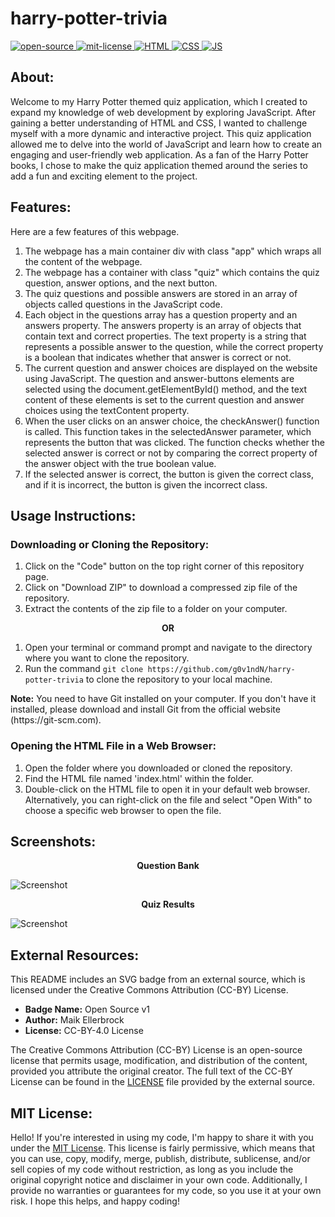 # harry-potter-trivia
<div align="left">
   <a href="https://opensource.org/osd">
      <img src="https://firstcontributions.github.io/open-source-badges/badges/open-source-v1/open-source.svg" alt="open-source"/>
   </a>
   <a href="https://opensource.org/license/mit/">
      <img src="https://img.shields.io/badge/License-MIT-green" alt="mit-license"/>
   </a>
   <a href="https://developer.mozilla.org/en-US/docs/Web/HTML">
      <img src="https://img.shields.io/badge/HTML-%23E44D26" alt="HTML"/>
   </a>
   <a href="https://developer.mozilla.org/en-US/docs/Web/CSS">
      <img src="https://img.shields.io/badge/CSS-%232965F1" alt="CSS"/>
   </a>
   <a href="https://developer.mozilla.org/en-US/docs/Web/JavaScript">
      <img src="https://img.shields.io/badge/JavaScript-%23F0DB4F" alt="JS"/>
   </a>
</div>

## About:
Welcome to my Harry Potter themed quiz application, which I created to expand my knowledge of web development by exploring JavaScript. After gaining a better understanding of HTML and CSS, I wanted to challenge myself with a more dynamic and interactive project. This quiz application allowed me to delve into the world of JavaScript and learn how to create an engaging and user-friendly web application. As a fan of the Harry Potter books, I chose to make the quiz application themed around the series to add a fun and exciting element to the project.

## Features:
Here are a few features of this webpage.
1. The webpage has a main container div with class "app" which wraps all the content of the webpage.
2. The webpage has a container with class "quiz" which contains the quiz question, answer options, and the next button.
3. The quiz questions and possible answers are stored in an array of objects called questions in the JavaScript code.
4. Each object in the questions array has a question property and an answers property. The answers property is an array of objects that contain text and correct properties. The text property is a string that represents a possible answer to the question, while the correct property is a boolean that indicates whether that answer is correct or not.
5. The current question and answer choices are displayed on the website using JavaScript. The question and answer-buttons elements are selected using the document.getElementById() method, and the text content of these elements is set to the current question and answer choices using the textContent property.
6. When the user clicks on an answer choice, the checkAnswer() function is called. This function takes in the selectedAnswer parameter, which represents the button that was clicked. The function checks whether the selected answer is correct or not by comparing the correct property of the answer object with the true boolean value.
7. If the selected answer is correct, the button is given the correct class, and if it is incorrect, the button is given the incorrect class.

## Usage Instructions:

### Downloading or Cloning the Repository:
1. Click on the "Code" button on the top right corner of this repository page.
2. Click on "Download ZIP" to download a compressed zip file of the repository.
3. Extract the contents of the zip file to a folder on your computer.

<p align="center"><b> OR </b></p>

1. Open your terminal or command prompt and navigate to the directory where you want to clone the repository.
2. Run the command `git clone https://github.com/g0v1ndN/harry-potter-trivia` to clone the repository to your local machine.
<p><b>Note:</b> You need to have Git installed on your computer. If you don't have it installed, please download and install Git from the official website (https://git-scm.com).</p>

### Opening the HTML File in a Web Browser:
1. Open the folder where you downloaded or cloned the repository.
2. Find the HTML file named 'index.html' within the folder.
3. Double-click on the HTML file to open it in your default web browser. Alternatively, you can right-click on the file and select "Open With" to choose a specific web browser to open the file.

## Screenshots:

<p align="center"><b>Question Bank</b></p>
<img src="https://github.com/g0v1ndN/harry-potter-trivia/blob/main/images/Quiz%20App%20-%20Questions.png" alt="Screenshot"/>
<br>
<p align="center"><b>Quiz Results</b></p>
<img src="https://github.com/g0v1ndN/harry-potter-trivia/blob/main/images/Quiz%20App%20-%20Final%20Score.png" alt="Screenshot"/>

## External Resources:
This README includes an SVG badge from an external source, which is licensed under the Creative Commons Attribution (CC-BY) License.

- **Badge Name:** Open Source v1 
- **Author:** Maik Ellerbrock
- **License:** CC-BY-4.0 License

The Creative Commons Attribution (CC-BY) License is an open-source license that permits usage, modification, and distribution of the content, provided you attribute the original creator. The full text of the CC-BY License can be found in the <a href="https://github.com/ellerbrock/open-source-badges/blob/master/LICENCE">LICENSE</a> file provided by the external source.

## MIT License: 
Hello! If you're interested in using my code, I'm happy to share it with you under the <a href="https://github.com/g0v1ndN/harry-potter-trivia/blob/main/LICENSE">MIT License</a>. This license is fairly permissive, which means that you can use, copy, modify, merge, publish, distribute, sublicense, and/or sell copies of my code without restriction, as long as you include the original copyright notice and disclaimer in your own code. Additionally, I provide no warranties or guarantees for my code, so you use it at your own risk. I hope this helps, and happy coding!
